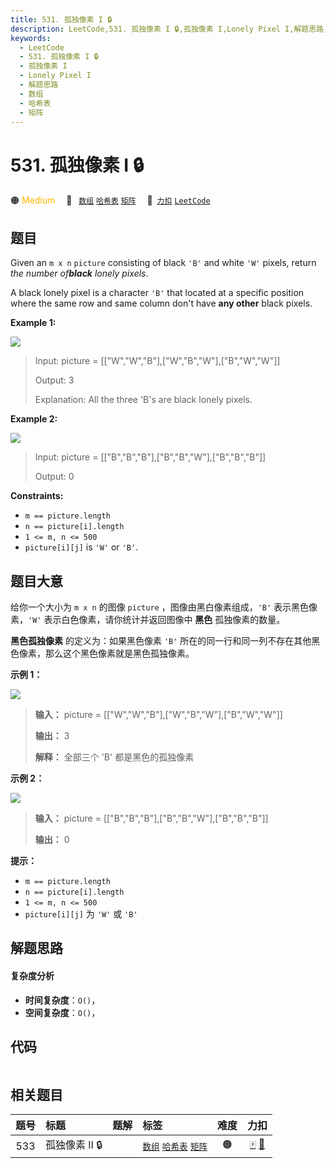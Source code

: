 ```yaml
---
title: 531. 孤独像素 I 🔒
description: LeetCode,531. 孤独像素 I 🔒,孤独像素 I,Lonely Pixel I,解题思路,数组,哈希表,矩阵
keywords:
  - LeetCode
  - 531. 孤独像素 I 🔒
  - 孤独像素 I
  - Lonely Pixel I
  - 解题思路
  - 数组
  - 哈希表
  - 矩阵
---
```


# 531. 孤独像素 I 🔒

🟠 <font color=#ffb800>Medium</font>&emsp; 🔖&ensp; [`数组`](/tag/array.md) [`哈希表`](/tag/hash-table.md) [`矩阵`](/tag/matrix.md)&emsp; 🔗&ensp;[`力扣`](https://leetcode.cn/problems/lonely-pixel-i) [`LeetCode`](https://leetcode.com/problems/lonely-pixel-i)

## 题目

Given an `m x n` `picture` consisting of black `'B'` and white `'W'` pixels,
return _the number of**black** lonely pixels_.

A black lonely pixel is a character `'B'` that located at a specific position
where the same row and same column don't have **any other** black pixels.



**Example 1:**

![](https://fastly.jsdelivr.net/gh/doocs/leetcode@main/solution/0500-0599/0531.Lonely%20Pixel%20I/images/pixel1.jpg)

> Input: picture = [["W","W","B"],["W","B","W"],["B","W","W"]]
> 
> Output: 3
> 
> Explanation: All the three 'B's are black lonely pixels.

**Example 2:**

![](https://fastly.jsdelivr.net/gh/doocs/leetcode@main/solution/0500-0599/0531.Lonely%20Pixel%20I/images/pixel2.jpg)

> Input: picture = [["B","B","B"],["B","B","W"],["B","B","B"]]
> 
> Output: 0

**Constraints:**

  * `m == picture.length`
  * `n == picture[i].length`
  * `1 <= m, n <= 500`
  * `picture[i][j]` is `'W'` or `'B'`.


## 题目大意

给你一个大小为 `m x n` 的图像 `picture` ，图像由黑白像素组成，`'B'` 表示黑色像素，`'W'` 表示白色像素，请你统计并返回图像中
**黑色** 孤独像素的数量。

**黑色孤独像素** 的定义为：如果黑色像素 `'B'` 所在的同一行和同一列不存在其他黑色像素，那么这个黑色像素就是黑色孤独像素。



**示例 1：**

![](https://fastly.jsdelivr.net/gh/doocs/leetcode@main/solution/0500-0599/0531.Lonely%20Pixel%20I/images/pixel1.jpg)

> 
> 
> 
> 
> 
> **输入：** picture = [["W","W","B"],["W","B","W"],["B","W","W"]]
> 
> **输出：** 3
> 
> **解释：** 全部三个 'B' 都是黑色的孤独像素
> 
> 

**示例 2：**

![](https://fastly.jsdelivr.net/gh/doocs/leetcode@main/solution/0500-0599/0531.Lonely%20Pixel%20I/images/pixel2.jpg)

> 
> 
> 
> 
> 
> **输入：** picture = [["B","B","B"],["B","B","W"],["B","B","B"]]
> 
> **输出：** 0
> 
> 



**提示：**

  * `m == picture.length`
  * `n == picture[i].length`
  * `1 <= m, n <= 500`
  * `picture[i][j]` 为 `'W'` 或 `'B'`


## 解题思路

#### 复杂度分析

- **时间复杂度**：`O()`，
- **空间复杂度**：`O()`，

## 代码

```javascript

```

## 相关题目

<!-- prettier-ignore -->
| 题号 | 标题 | 题解 | 标签 | 难度 | 力扣 |
| :------: | :------ | :------: | :------ | :------: | :------: |
| 533 | 孤独像素 II 🔒 |  |  [`数组`](/tag/array.md) [`哈希表`](/tag/hash-table.md) [`矩阵`](/tag/matrix.md) | 🟠 | [🀄️](https://leetcode.cn/problems/lonely-pixel-ii) [🔗](https://leetcode.com/problems/lonely-pixel-ii) |